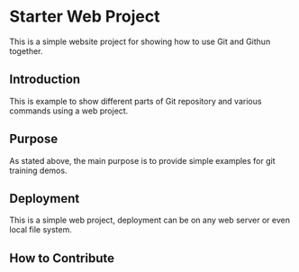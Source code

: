  # Starter Web Project

This is a simple website project for showing how to use Git and Githun together.

## Introduction

This is example to show different parts of Git repository and various commands using a web project.

## Purpose

As stated above, the main purpose is to provide simple examples for git training demos.

## Deployment

This is a simple web project, deployment can be on any web server or even local file system.

## How to Contribute
